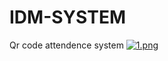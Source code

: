 # IDM-SYSTEM
Qr code attendence system
[![1.png](https://i.postimg.cc/Wb6MSsbn/1.png)](https://postimg.cc/MvHMp2BM)
